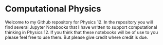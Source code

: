 # Computational Physics
Welcome to my Github repository for Physics 12.
In the repository you will find several Jupyter Notebooks that I have written to support computational thinking 
in Physics 12.
If you think that these notebooks will be of use to you please feel free to use them. But please give credit where credit is due.
